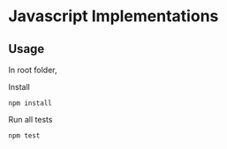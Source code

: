 # Javascript Implementations

## Usage

In root folder,

Install

```
npm install
```

Run all tests

```
npm test
```
